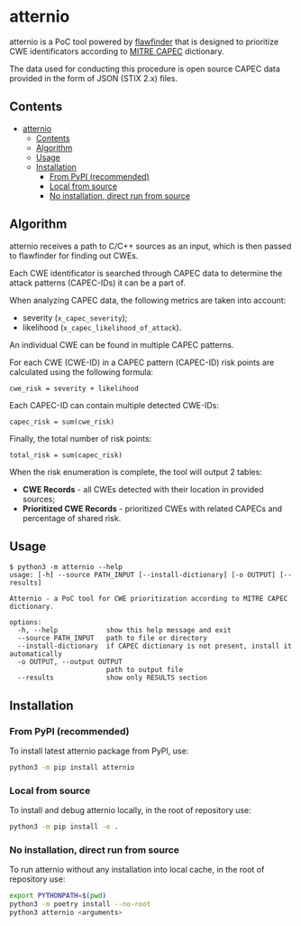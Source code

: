 # atternio

atternio is a PoC tool powered by [flawfinder](https://github.com/david-a-wheeler/flawfinder) that is designed to prioritize CWE identificators according to [MITRE CAPEC](https://capec.mitre.org) dictionary.

The data used for conducting this procedure is open source CAPEC data provided in the form of JSON (STIX 2.x) files.

## Contents

- [atternio](#atternio)
  - [Contents](#contents)
  - [Algorithm](#algorithm)
  - [Usage](#usage)
  - [Installation](#installation)
    - [From PyPI (recommended)](#from-pypi-recommended)
    - [Local from source](#local-from-source)
    - [No installation, direct run from source](#no-installation-direct-run-from-source)

## Algorithm

atternio receives a path to C/C++ sources as an input, which is then passed to flawfinder for finding out CWEs.

Each CWE identificator is searched through CAPEC data to determine the attack patterns (CAPEC-IDs) it can be a part of.

When analyzing CAPEC data, the following metrics are taken into account:

- severity (`x_capec_severity`);
- likelihood (`x_capec_likelihood_of_attack`).

An individual CWE can be found in multiple CAPEC patterns.

For each CWE (CWE-ID) in a CAPEC pattern (CAPEC-ID) risk points are calculated using the following formula:

```text
cwe_risk = severity + likelihood
```

Each CAPEC-ID can contain multiple detected CWE-IDs:

```text
capec_risk = sum(cwe_risk)
```

Finally, the total number of risk points:

```text
total_risk = sum(capec_risk)
```

When the risk enumeration is complete, the tool will output 2 tables:

- **CWE Records** - all CWEs detected with their location in provided sources;
- **Prioritized CWE Records** - prioritized CWEs with related CAPECs and percentage of shared risk.

## Usage

```help
$ python3 -m atternio --help
usage: [-h] --source PATH_INPUT [--install-dictionary] [-o OUTPUT] [--results]

Atternio - a PoC tool for CWE prioritization according to MITRE CAPEC dictionary.

options:
  -h, --help            show this help message and exit
  --source PATH_INPUT   path to file or directory
  --install-dictionary  if CAPEC dictionary is not present, install it automatically
  -o OUTPUT, --output OUTPUT
                        path to output file
  --results             show only RESULTS section
 ```

## Installation

### From PyPI (recommended)

To install latest atternio package from PyPI, use:

```sh
python3 -m pip install atternio
```

### Local from source

To install and debug atternio locally, in the root of repository use:

```sh
python3 -m pip install -e .
```

### No installation, direct run from source

To run atternio without any installation into local cache, in the root of repository use:

```sh
export PYTHONPATH=$(pwd)
python3 -m poetry install --no-root
python3 atternio <arguments>
```
